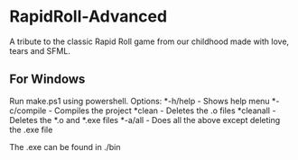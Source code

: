 # RapidRoll-Advanced
A tribute to the classic Rapid Roll game from our childhood made with love, tears and SFML.

## For Windows
Run make.ps1 using powershell.
Options: *-h/help - Shows help menu
*-c/compile - Compiles the project
*clean - Deletes the .o files
*cleanall - Deletes the *.o and *.exe files
*-a/all - Does all the above except deleting the .exe file

The .exe can be found in ./bin

